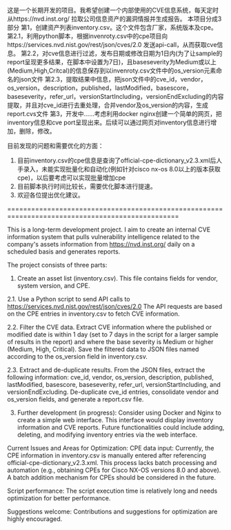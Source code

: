 这是一个长期开发的项目。我希望创建一个内部使用的CVE信息系统，每天定时从https://nvd.inst.org/ 拉取公司信息资产的漏洞情报并生成报告。
本项目分成3部分
第1，创建资产列表inventory.csv。这个文件包含厂家，系统版本及cpe。
第2.1，利用python脚本，根据invenroty.csv中的cpe项目向https://services.nvd.nist.gov/rest/json/cves/2.0 发送api-call，从而获取cve信息。
第2.2，对cve信息进行过滤，发布日期或修改日期为1日内(为了让sample的report呈现更多结果，在脚本中设置为7日)，且baseseverity为Medium或以上(Medium,High,Critcal)的信息保存到以invenroty.csv文件中的os_version元素命名的json文件
第2.3，提取结果中信息，把json文件中的cve_id，vendor，os_version，description，published，lastModified，basescore，baseseverity，refer_url，versionStartIncluding，versionEndExcluding的内容提取，并且对cve_id进行去重处理，合并vendor及os_version的内容，生成report.cvs文件
第3，开发中……考虑利用docker nginx创建一个简单的网页，把inventory信息和cve port呈现出来。后续可以通过网页对inventory信息进行增加，删除，修改。

目前发现的问题和需要优化的方面：
1. 目前inventory.csv的cpe信息是查询了official-cpe-dictionary_v2.3.xml后人手录入，未能实现批量化和自动化(例如针对cisco nx-os 8.0以上的版本获取cpe)，以后要考虑可以实现批量增加cpe
2. 目前脚本执行时间比较长，需要优化脚本进行提速。
3. 欢迎各位提出优化建议。

=================================================================================================

This is a long-term development project. I aim to create an internal CVE information system that pulls vulnerability intelligence related to the company's assets information from https://nvd.inst.org/ daily on a scheduled basis and generates reports.

The project consists of three parts:
1. Create an asset list (inventory.csv).
This file contains fields for vendor, system version, and CPE.

2.1. Use a Python script to send API calls to https://services.nvd.nist.gov/rest/json/cves/2.0
The API requests are based on the CPE entries in inventory.csv to fetch CVE information.

2.2. Filter the CVE data.
Extract CVE information where the published or modified date is within 1 day (set to 7 days in the script for a larger sample of results in the report) and where the base severity is Medium or higher (Medium, High, Critical). Save the filtered data to JSON files named according to the os_version field in inventory.csv.

2.3. Extract and de-duplicate results.
From the JSON files, extract the following information: cve_id, vendor, os_version, description, published, lastModified, basescore, baseseverity, refer_url, versionStartIncluding, and versionEndExcluding. De-duplicate cve_id entries, consolidate vendor and os_version fields, and generate a report.csv file.

3. Further development (in progress):
Consider using Docker and Nginx to create a simple web interface. This interface would display inventory information and CVE reports. Future functionalities could include adding, deleting, and modifying inventory entries via the web interface.

Current Issues and Areas for Optimization:
CPE data input:
Currently, the CPE information in inventory.csv is manually entered after referencing official-cpe-dictionary_v2.3.xml. This process lacks batch processing and automation (e.g., obtaining CPEs for Cisco NX-OS versions 8.0 and above). A batch addition mechanism for CPEs should be considered in the future.

Script performance:
The script execution time is relatively long and needs optimization for better performance.

Suggestions welcome:
Contributions and suggestions for optimization are highly encouraged.

